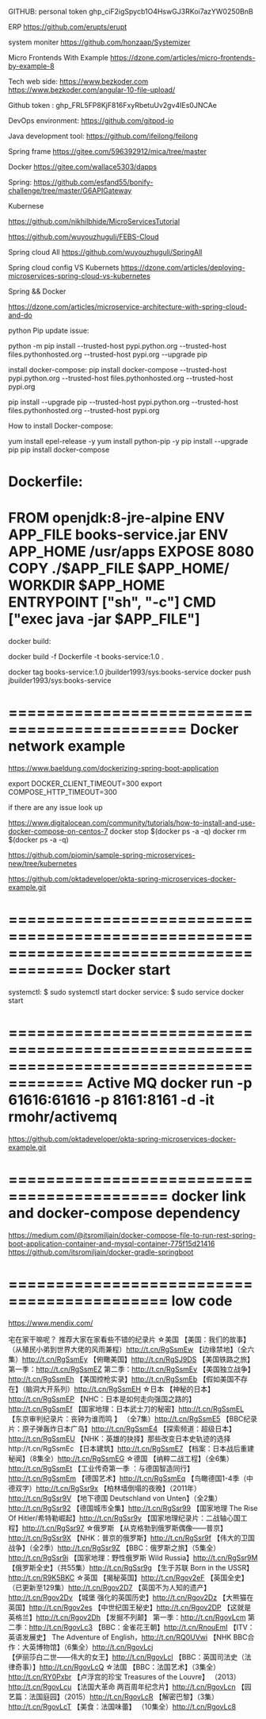 GITHUB: personal token
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

ERP
https://github.com/erupts/erupt

system moniter
https://github.com/honzaap/Systemizer

Micro Frontends With Example
https://dzone.com/articles/micro-frontends-by-example-8


Tech web side:
https://www.bezkoder.com
https://www.bezkoder.com/angular-10-file-upload/

Github token : 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



DevOps environment:
https://github.com/gitpod-io



Java development tool:
https://github.com/ifeilong/feilong

Spring frame 
https://gitee.com/596392912/mica/tree/master

Docker
https://gitee.com/wallace5303/dapps

Spring:
https://github.com/esfand55/bonify-challenge/tree/master/G6APIGateway

Kubernese

https://github.com/nikhilbhide/MicroServicesTutorial

https://github.com/wuyouzhuguli/FEBS-Cloud

Spring cloud All
https://github.com/wuyouzhuguli/SpringAll

Spring cloud config VS Kubernets
https://dzone.com/articles/deploying-microservices-spring-cloud-vs-kubernetes

Spring && Docker

https://dzone.com/articles/microservice-architecture-with-spring-cloud-and-do

python Pip update issue:

python -m pip install --trusted-host pypi.python.org --trusted-host files.pythonhosted.org --trusted-host pypi.org --upgrade pip

install docker-compose:
pip install docker-compose --trusted-host pypi.python.org --trusted-host files.pythonhosted.org --trusted-host pypi.org

pip install --upgrade pip  --trusted-host pypi.python.org --trusted-host files.pythonhosted.org --trusted-host pypi.org

How to install Docker-compose:

yum install epel-release -y
yum install python-pip -y
pip install --upgrade pip
pip install docker-compose





Dockerfile:
===========================================
FROM openjdk:8-jre-alpine
ENV APP_FILE books-service.jar
ENV APP_HOME /usr/apps
EXPOSE 8080
COPY ./$APP_FILE $APP_HOME/
WORKDIR $APP_HOME
ENTRYPOINT ["sh", "-c"]
CMD ["exec java -jar $APP_FILE"]
===========================================
docker build:

docker build -f Dockerfile -t books-service:1.0 .



docker tag books-service:1.0 jbuilder1993/sys:books-service
docker push jbuilder1993/sys:books-service





=============================================
Docker network example
=============================================
https://www.baeldung.com/dockerizing-spring-boot-application


export DOCKER_CLIENT_TIMEOUT=300
export COMPOSE_HTTP_TIMEOUT=300


if there are any issue look up


https://www.digitalocean.com/community/tutorials/how-to-install-and-use-docker-compose-on-centos-7
docker stop $(docker ps -a -q)
docker rm $(docker ps -a -q)


https://github.com/piomin/sample-spring-microservices-new/tree/kubernetes


https://github.com/oktadeveloper/okta-spring-microservices-docker-example.git 


======================================================================================
Docker start
======================================================================================
systemctl:
$ sudo systemctl start docker
service:
$ sudo service docker start


======================================================================================
Active MQ
docker run -p 61616:61616 -p 8161:8161 -d -it rmohr/activemq 
======================================================================================


https://github.com/oktadeveloper/okta-spring-microservices-docker-example.git 



===========================================
docker link and docker-compose dependency
===========================================
https://medium.com/@itsromiljain/docker-compose-file-to-run-rest-spring-boot-application-container-and-mysql-container-775f15d21416
https://github.com/itsromiljain/docker-gradle-springboot

===========================================
low code 
===========================================
https://www.mendix.com/


宅在家干嘛呢？
推荐大家在家看些不错的纪录片
☆美国
【美国：我们的故事】（从殖民小弟到世界大佬的风雨兼程）http://t.cn/RgSsmEw
【边缘禁地】（全六集）http://t.cn/RgSsmEy
【俯瞰美国】http://t.cn/RgSJ9DS
【美国铁路之旅】
第一季：http://t.cn/RgSsmEZ
第二季：http://t.cn/RgSsmEv
【美国独立战争】http://t.cn/RgSsmEh
【美国控枪实录】http://t.cn/RgSsmEb
【假如美国不存在】（脑洞大开系列）http://t.cn/RgSsmEH
☆日本
【神秘的日本】http://t.cn/RgSsmEP
【NHC：日本是如何走向强国之路的】http://t.cn/RgSsmEf
【国家地理：日本武士刀的秘密】http://t.cn/RgSsmEL
【东京审判纪录片：丧钟为谁而鸣 】 （全7集）http://t.cn/RgSsmE5
【BBC纪录片：原子弹轰炸日本广岛】http://t.cn/RgSsmE4
【探索频道：超级日本】http://t.cn/RgSsmEU
【NHK：英雄的抉择】那些改变日本史轨迹的选择http://t.cn/RgSsmEc
【日本建筑】http://t.cn/RgSsmE7
【档案：日本战后重建秘闻】（8集全）http://t.cn/RgSsmEG
☆德国
【纳粹二战工程】（全6集）http://t.cn/RgSsmEt
【工业传奇第一季 ：与德国智造同行】http://t.cn/RgSsmEm
【德国艺术】http://t.cn/RgSsmEq
【鸟瞰德国1-4季（中德双字）http://t.cn/RgSsr9x
【柏林墙倒塌的夜晚】（2011年）http://t.cn/RgSsr9V
【地下德国 Deutschland von Unten】（全2集）http://t.cn/RgSsr92
【德国城市全集】http://t.cn/RgSsr99
【国家地理 The Rise Of Hitler/希特勒崛起】http://t.cn/RgSsr9y
【国家地理纪录片：二战轴心国工程】http://t.cn/RgSsr97
☆俄罗斯
【从克格勃到俄罗斯偶像——普京】http://t.cn/RgSsr9X
【NHK：普京的俄罗斯】http://t.cn/RgSsr9f
【伟大的卫国战争】（全2季）http://t.cn/RgSsr9Z
【BBC：俄罗斯之旅】（5集全）http://t.cn/RgSsr9i
【国家地理：野性俄罗斯 Wild Russia】http://t.cn/RgSsr9M
【俄罗斯全史】（共55集）http://t.cn/RgSsr9g
【生于苏联 Born in the USSR】http://t.cn/R9K5BKC
☆英国
【揭秘英国】http://t.cn/Rgov2eF
【英国全史】（已更新至129集）http://t.cn/Rgov2D7
【英国不为人知的遗产】http://t.cn/Rgov2Dv
【城堡 强化的英国历史】http://t.cn/Rgov2Dz
【大熊猫在英国】http://t.cn/Rgov2es
【中世纪国王秘史】http://t.cn/Rgov2DP
【这就是英格兰】http://t.cn/Rgov2Dh
【发掘不列颠】
第一季：http://t.cn/RgovLcm
第二季：http://t.cn/RgovLc3
【BBC：金雀花王朝】http://t.cn/RnouEmI
【ITV：英语发展史】 The Adventure of English，http://t.cn/RQ0UVwi
【NHK BBC合作：大英博物馆】（6集全）http://t.cn/RgovLcj
【伊丽莎白二世——伟大的女王】http://t.cn/RgovLcl
【BBC：英国司法史（法律奇事）】http://t.cn/RgovLcQ
☆法国
【BBC：法国艺术】（3集全）http://t.cn/RY0Pxbr
【卢浮宫的珍宝 Treasures of the Louvre】 （2013）http://t.cn/RgovLcu
【法国大革命 两百周年纪念片】http://t.cn/RgovLcn
【园艺篇：法国庭园】（2015）http://t.cn/RgovLcR
【解密巴黎】（3集）http://t.cn/RgovLcT
【美食：法国味蕾】 （10集全）http://t.cn/RgovLc8


